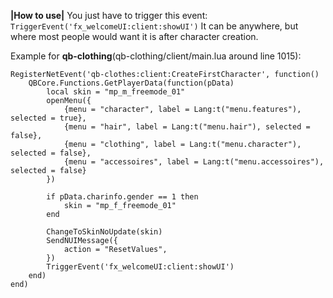 
**|How to use|**
You just have to trigger this event: `TriggerEvent('fx_welcomeUI:client:showUI')`
It can be anywhere, but where most people would want it is after character creation.

Example for **qb-clothing**(qb-clothing/client/main.lua around line 1015):

```
RegisterNetEvent('qb-clothes:client:CreateFirstCharacter', function()
    QBCore.Functions.GetPlayerData(function(pData)
        local skin = "mp_m_freemode_01"
        openMenu({
            {menu = "character", label = Lang:t("menu.features"), selected = true},
            {menu = "hair", label = Lang:t("menu.hair"), selected = false},
            {menu = "clothing", label = Lang:t("menu.character"), selected = false},
            {menu = "accessoires", label = Lang:t("menu.accessoires"), selected = false}
        })

        if pData.charinfo.gender == 1 then
            skin = "mp_f_freemode_01"
        end

        ChangeToSkinNoUpdate(skin)
        SendNUIMessage({
            action = "ResetValues",
        })
        TriggerEvent('fx_welcomeUI:client:showUI')
    end)
end)
```
